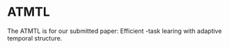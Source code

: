 # ATMTL
The ATMTL is for our submitted paper: Efficient -task learing with adaptive temporal structure.

